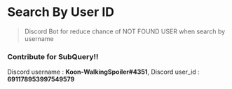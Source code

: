 # Search By User ID

> Discord Bot for reduce chance of NOT FOUND USER when search by username

### Contribute for SubQuery!!
Discord username : **Koon-WalkingSpoiler#4351**, Discord user_id : **691178953997549579**
